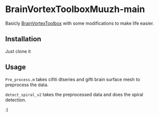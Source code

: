 # BrainVortexToolboxMuuzh-main

Basicly [BrainVortexToolbox](https://github.com/BrainDynamicsUSYD/BrainVortexToolbox) with some modifications to make life easier.

## Installation
Just clone it

## Usage
`Pre_process.m` takes cifiti dtseries and gifti brain surface mesh to preprocess the data.

`detect_spiral_v2` takes the preprocessed data and does the spiral detection.

:)